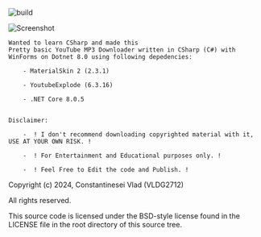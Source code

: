 ![build](https://github.com/VLDG2712/YT2MP3Sharp/actions/workflows/dotnet.yml/badge.svg)

![Screenshot](https://imgur.com/NUUBYOb)



    Wanted to learn CSharp and made this
    Pretty basic YouTube MP3 Downloader written in CSharp (C#) with WinForms on Dotnet 8.0 using following depedencies:
       
        - MaterialSkin 2 (2.3.1)
        
        - YoutubeExplode (6.3.16)
        
        - .NET Core 8.0.5


    Disclaimer:

        -  ! I don't recommend downloading copyrighted material with it, USE AT YOUR OWN RISK. !

        -  ! For Entertainment and Educational purposes only. !

        -  ! Feel Free to Edit the code and Publish. !


Copyright (c) 2024, Constantinesei Vlad (VLDG2712)

All rights reserved.

This source code is licensed under the BSD-style license found in the
LICENSE file in the root directory of this source tree. 
